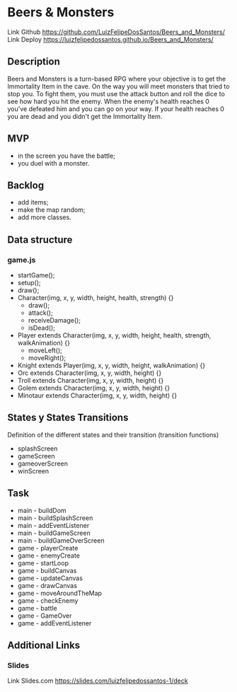 # Beers & Monsters
Link Github https://github.com/LuizFelipeDosSantos/Beers_and_Monsters/
Link Deploy https://luizfelipedossantos.github.io/Beers_and_Monsters/

## Description
Beers and Monsters is a turn-based RPG where your objective is to get the Immortality Item in the cave.
On the way you will meet monsters that tried to stop you.
To fight them, you must use the attack button and roll the dice to see how hard you hit the enemy.
When the enemy's health reaches 0 you've defeated him and you can go on your way.
If your health reaches 0 you are dead and you didn't get the Immortality Item.

## MVP
- in the screen you have the battle;
- you duel with a monster.

## Backlog
- add items;
- make the map random;
- add more classes.

## Data structure
### game.js
- startGame();
- setup();
- draw();
- Character(img, x, y, width, height, health, strength) {}
    - draw();
    - attack();
    - receiveDamage();
    - isDead();
- Player extends Character(img, x, y, width, height, health, strength, walkAnimation) {}
    - moveLeft();
    - moveRight();
- Knight extends Player(img, x, y, width, height, walkAnimation) {}
- Orc extends Character(img, x, y, width, height) {}
- Troll extends Character(img, x, y, width, height) {}
- Golem extends Character(img, x, y, width, height) {}
- Minotaur extends Character(img, x, y, width, height) {}

## States y States Transitions
Definition of the different states and their transition (transition functions)

- splashScreen
- gameScreen
- gameoverScreen
- winScreen

## Task
- main - buildDom
- main - buildSplashScreen
- main - addEventListener
- main - buildGameScreen
- main - buildGameOverScreen
- game - playerCreate
- game - enemyCreate
- game - startLoop
- game - buildCanvas
- game - updateCanvas
- game - drawCanvas
- game - moveAroundTheMap
- game - checkEnemy
- game - battle
- game - GameOver
- game - addEventListener

## Additional Links
### Slides
Link Slides.com https://slides.com/luizfelipedossantos-1/deck